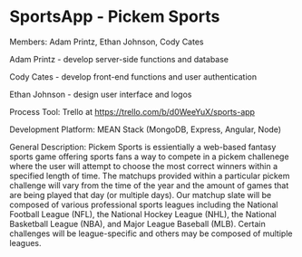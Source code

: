 # SportsApp - Pickem Sports
Members: Adam Printz, Ethan Johnson, Cody Cates

Adam Printz - develop server-side functions and database

Cody Cates - develop front-end functions and user authentication

Ethan Johnson - design user interface and logos

Process Tool: Trello at https://trello.com/b/d0WeeYuX/sports-app

Development Platform: MEAN Stack (MongoDB, Express, Angular, Node)

General Description: Pickem Sports is essientially a web-based fantasy sports game offering sports fans a way to compete in a pickem challenege where the user will attempt to choose the most correct winners within a specified length of time. The matchups provided within a particular pickem challenge will vary from the time of the year and the amount of games that are being played that day (or multiple days). Our matchup slate will be composed of various professional sports leagues including the National Football League (NFL), the National Hockey League (NHL), the National Basketball League (NBA), and Major League Baseball (MLB). Certain challenges will be league-specific and others may be composed of multiple leagues. 